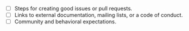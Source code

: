 
- [ ] Steps for creating good issues or pull requests.
- [ ] Links to external documentation, mailing lists, or a code of conduct.
- [ ] Community and behavioral expectations.
